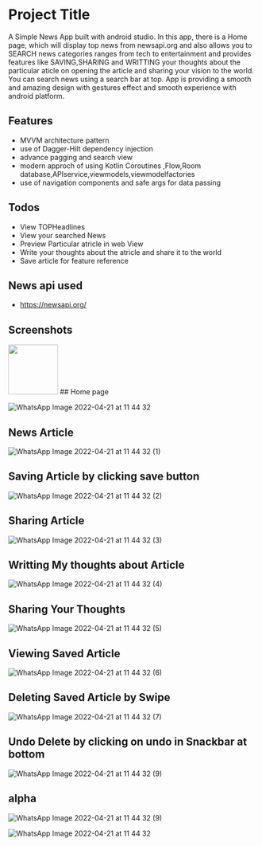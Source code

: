 
# Project Title

A Simple News App built with android studio. In this app, there is a Home page, which will display top news from newsapi.org and also allows you to SEARCH news categories ranges from tech to entertainment and provides features like SAVING,SHARING and WRITTING your thoughts about the particular aticle on opening the article and sharing your vision to the world. You can search news using a search bar at top. App is providing a smooth and amazing design with gestures effect and smooth experience with android  platform.


## Features

- MVVM architecture pattern
- use of Dagger-Hilt dependency injection
- advance pagging and search view
- modern approch of using Kotlin Coroutines ,Flow,Room database,APIservice,viewmodels,viewmodelfactories
- use of navigation components and safe args for data passing
## Todos

- View TOPHeadlines
- View your searched News
- Preview Particular atricle in web View
- Write your thoughts about the atricle and share it to the world
- Save article for feature reference
## News api used
- https://newsapi.org/
## Screenshots
<img src= "https://user-images.githubusercontent.com/103620871/164393913-414d60e0-e2c3-4d8c-9aab-575b08c9eabe.jpeg" width= "100">
## Home page

![WhatsApp Image 2022-04-21 at 11 44 32](https://user-images.githubusercontent.com/103620871/164393913-414d60e0-e2c3-4d8c-9aab-575b08c9eabe.jpeg )
## News Article

![WhatsApp Image 2022-04-21 at 11 44 32 (1)](https://user-images.githubusercontent.com/103620871/164394224-4a6c524e-8ee9-4dbd-b0c5-dc397a32d811.jpeg)



## Saving Article by clicking save button
![WhatsApp Image 2022-04-21 at 11 44 32 (2)](https://user-images.githubusercontent.com/103620871/164394180-1a85a3e8-6743-4ec5-a3b5-60b717884b2b.jpeg)
## Sharing Article
![WhatsApp Image 2022-04-21 at 11 44 32 (3)](https://user-images.githubusercontent.com/103620871/164394294-5b77a4ee-0a1d-4445-b3c1-d8828d4404d8.jpeg)
## Writting My thoughts about Article
![WhatsApp Image 2022-04-21 at 11 44 32 (4)](https://user-images.githubusercontent.com/103620871/164394416-cd666a3b-98c4-4ce7-89b8-0baec67a7924.jpeg)
## Sharing Your Thoughts
![WhatsApp Image 2022-04-21 at 11 44 32 (5)](https://user-images.githubusercontent.com/103620871/164394531-9630a12a-344e-4242-af05-cd74218b6ba8.jpeg)
## Viewing Saved Article
![WhatsApp Image 2022-04-21 at 11 44 32 (6)](https://user-images.githubusercontent.com/103620871/164394592-96e2796c-3aad-4f5f-8721-edba4db93d08.jpeg)
## Deleting Saved Article by Swipe
![WhatsApp Image 2022-04-21 at 11 44 32 (7)](https://user-images.githubusercontent.com/103620871/164394617-a05698ce-3b64-43c2-9ad4-5fcbef2fc855.jpeg)
## Undo Delete by clicking on undo in Snackbar at bottom

![WhatsApp Image 2022-04-21 at 11 44 32 (9)](https://user-images.githubusercontent.com/103620871/164394662-7721cee4-9281-48aa-9bcf-bb5dc82ac78e.jpeg)


## alpha

![WhatsApp Image 2022-04-21 at 11 44 32 (9)](https://user-images.githubusercontent.com/103620871/164396141-2f263abb-ed36-4b26-9bab-04d1b5e59ee2.jpeg)



![WhatsApp Image 2022-04-21 at 11 44 32](https://user-images.githubusercontent.com/103620871/164396184-02e79b8e-f927-419b-a3ef-14d734b0269a.jpeg)

